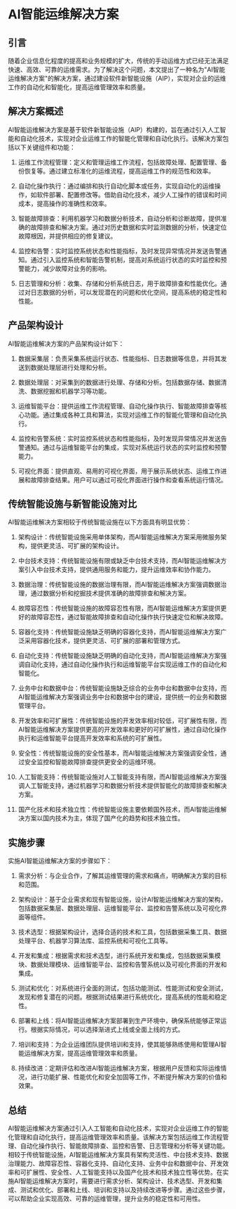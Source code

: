 # AI智能运维解决方案

## 引言
随着企业信息化程度的提高和业务规模的扩大，传统的手动运维方式已经无法满足快速、高效、可靠的运维需求。为了解决这个问题，本文提出了一种名为"AI智能运维解决方案"的解决方案，通过建设软件新智能设施（AIP），实现对企业的运维工作的自动化和智能化，提高运维管理效率和质量。

## 解决方案概述
AI智能运维解决方案是基于软件新智能设施（AIP）构建的，旨在通过引入人工智能和自动化技术，实现对企业运维工作的智能化管理和自动化执行。该解决方案包括以下关键组件和功能：

1. 运维工作流程管理：定义和管理运维工作流程，包括故障处理、配置管理、备份恢复等。通过建立标准化的运维流程，提高运维工作的规范性和效率。

2. 自动化操作执行：通过编排和执行自动化脚本或任务，实现自动化的运维操作，如软件部署、配置修改等。借助自动化技术，减少人工操作的错误和时间成本，提高操作的准确性和效率。

3. 智能故障排查：利用机器学习和数据分析技术，自动分析和诊断故障，提供准确的故障排查和解决方案。通过对历史数据和实时监测数据的分析，快速定位故障根因，并提供相应的修复建议。

4. 监控和告警：实时监控系统状态和性能指标，及时发现异常情况并发送告警通知。通过引入监控系统和智能告警机制，提高对系统运行状态的实时监控和预警能力，减少故障对业务的影响。

5. 日志管理和分析：收集、存储和分析系统日志，用于故障排查和性能优化。通过对日志数据的分析，可以发现潜在的问题和优化空间，提高系统的稳定性和性能。

## 产品架构设计
AI智能运维解决方案的产品架构设计如下：

1. 数据采集层：负责采集系统运行状态、性能指标、日志数据等信息，并将其发送到数据处理层进行处理和分析。

2. 数据处理层：对采集到的数据进行处理、存储和分析。包括数据存储、数据清洗、数据挖掘和机器学习等功能。

3. 运维智能平台：提供运维工作流程管理、自动化操作执行、智能故障排查等核心功能。通过集成各种工具和算法，实现对运维工作的智能化管理和自动化执行。

4. 监控和告警系统：实时监控系统状态和性能指标，及时发现异常情况并发送告警通知。通过与运维智能平台的集成，实现对系统运行状态的实时监控和预警能力。

5. 可视化界面：提供直观、易用的可视化界面，用于展示系统状态、运维工作进展和故障排查结果。用户可以通过可视化界面进行操作和查看系统运行情况。

## 传统智能设施与新智能设施对比
AI智能运维解决方案相较于传统智能设施在以下方面具有明显优势：

1. 架构设计：传统智能设施采用单体架构，而AI智能运维解决方案采用微服务架构，提供更灵活、可扩展的架构设计。

2. 中台技术支持：传统智能设施有限或缺乏中台技术支持，而AI智能运维解决方案引入中台技术支持，提供通用服务和能力，提升运维效率和协作能力。

3. 数据治理：传统智能设施的数据治理有限，而AI智能运维解决方案强调数据治理，通过数据分析和挖掘技术提供准确的故障排查和解决方案。

4. 故障容忍性：传统智能设施的故障容忍性有限，而AI智能运维解决方案提供更好的故障容忍性，通过智能故障排查和自动化操作执行快速定位和解决故障。

5. 容器化支持：传统智能设施缺乏明确的容器化支持，而AI智能运维解决方案广泛采用容器化技术，提供更灵活、可扩展的部署和管理方式。

6. 自动化支持：传统智能设施缺乏明确的自动化支持，而AI智能运维解决方案强调自动化支持，通过自动化操作执行和运维智能平台实现运维工作的自动化和智能化。

7. 业务中台和数据中台：传统智能设施缺乏综合的业务中台和数据中台支持，而AI智能运维解决方案强调业务中台和数据中台的建设，提供统一的业务和数据管理平台。

8. 开发效率和可扩展性：传统智能设施的开发效率相对较低，可扩展性有限，而AI智能运维解决方案提供更高的开发效率和更好的可扩展性，通过自动化操作执行和运维智能平台提高开发效率和系统的可扩展性。

9. 安全性：传统智能设施的安全性基本，而AI智能运维解决方案强调安全性，通过安全监控和智能故障排查提供更安全的运维环境。

10. 人工智能支持：传统智能设施对人工智能支持有限，而AI智能运维解决方案强调人工智能支持，通过机器学习和数据分析技术提供智能化的故障排查和解决方案。

11. 国产化技术和技术独立性：传统智能设施主要依赖国外技术，而AI智能运维解决方案以国内技术为主，体现了国产化的趋势和技术独立性。

## 实施步骤

实施AI智能运维解决方案的步骤如下：

1. 需求分析：与企业合作，了解其运维管理的需求和痛点，明确解决方案的目标和范围。

2. 架构设计：基于企业需求和现有智能设施，设计AI智能运维解决方案的架构，包括数据采集层、数据处理层、运维智能平台、监控和告警系统以及可视化界面等组件。

3. 技术选型：根据架构设计，选择合适的技术和工具，包括数据采集工具、数据处理平台、机器学习算法库、监控系统和可视化工具等。

4. 开发和集成：根据需求和技术选型，进行系统开发和集成，包括数据采集模块、数据处理模块、运维智能平台、监控和告警系统以及可视化界面的开发和集成。

5. 测试和优化：对系统进行全面的测试，包括功能测试、性能测试和安全测试，发现和修复潜在的问题。根据测试结果进行系统优化，提高系统的性能和稳定性。

6. 部署和上线：将AI智能运维解决方案部署到生产环境中，确保系统能够正常运行。根据实际情况，可以选择渐进式上线或全面上线的方式。

7. 培训和支持：为企业运维团队提供培训和支持，使其能够熟练使用和管理AI智能运维解决方案，提高运维管理效率和质量。

8. 持续改进：定期评估和改进AI智能运维解决方案，根据用户反馈和实际运维情况，进行功能扩展、性能优化和安全加固等工作，不断提升解决方案的价值和效果。

## 总结
AI智能运维解决方案通过引入人工智能和自动化技术，实现对企业运维工作的智能化管理和自动化执行，提高运维管理效率和质量。该解决方案包括运维工作流程管理、自动化操作执行、智能故障排查、监控和告警、日志管理和分析等关键功能。相较于传统智能设施，AI智能运维解决方案具有架构灵活性、中台技术支持、数据治理能力、故障容忍性、容器化支持、自动化支持、业务中台和数据中台、开发效率和可扩展性、安全性、人工智能支持以及国产化技术和技术独立性等优势。在实施AI智能运维解决方案时，需要进行需求分析、架构设计、技术选型、开发和集成、测试和优化、部署和上线、培训和支持以及持续改进等步骤。通过这些步骤，可以帮助企业实现高效、可靠的运维管理，提升业务的稳定性和可用性。